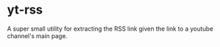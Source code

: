 # yt-rss
A super small utility for extracting the RSS link given the link to a youtube channel's main page.
